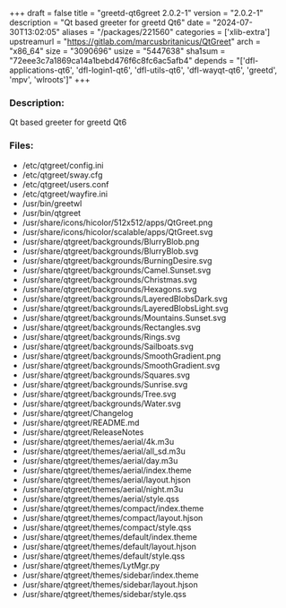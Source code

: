 +++
draft = false
title = "greetd-qt6greet 2.0.2-1"
version = "2.0.2-1"
description = "Qt based greeter for greetd Qt6"
date = "2024-07-30T13:02:05"
aliases = "/packages/221560"
categories = ['xlib-extra']
upstreamurl = "https://gitlab.com/marcusbritanicus/QtGreet"
arch = "x86_64"
size = "3090696"
usize = "5447638"
sha1sum = "72eee3c7a1869ca14a1bebd476f6c8fc6ac5afb4"
depends = "['dfl-applications-qt6', 'dfl-login1-qt6', 'dfl-utils-qt6', 'dfl-wayqt-qt6', 'greetd', 'mpv', 'wlroots']"
+++
### Description: 
Qt based greeter for greetd Qt6

### Files: 
* /etc/qtgreet/config.ini
* /etc/qtgreet/sway.cfg
* /etc/qtgreet/users.conf
* /etc/qtgreet/wayfire.ini
* /usr/bin/greetwl
* /usr/bin/qtgreet
* /usr/share/icons/hicolor/512x512/apps/QtGreet.png
* /usr/share/icons/hicolor/scalable/apps/QtGreet.svg
* /usr/share/qtgreet/backgrounds/BlurryBlob.png
* /usr/share/qtgreet/backgrounds/BlurryBlob.svg
* /usr/share/qtgreet/backgrounds/BurningDesire.svg
* /usr/share/qtgreet/backgrounds/Camel.Sunset.svg
* /usr/share/qtgreet/backgrounds/Christmas.svg
* /usr/share/qtgreet/backgrounds/Hexagons.svg
* /usr/share/qtgreet/backgrounds/LayeredBlobsDark.svg
* /usr/share/qtgreet/backgrounds/LayeredBlobsLight.svg
* /usr/share/qtgreet/backgrounds/Mountains.Sunset.svg
* /usr/share/qtgreet/backgrounds/Rectangles.svg
* /usr/share/qtgreet/backgrounds/Rings.svg
* /usr/share/qtgreet/backgrounds/Sailboats.svg
* /usr/share/qtgreet/backgrounds/SmoothGradient.png
* /usr/share/qtgreet/backgrounds/SmoothGradient.svg
* /usr/share/qtgreet/backgrounds/Squares.svg
* /usr/share/qtgreet/backgrounds/Sunrise.svg
* /usr/share/qtgreet/backgrounds/Tree.svg
* /usr/share/qtgreet/backgrounds/Water.svg
* /usr/share/qtgreet/Changelog
* /usr/share/qtgreet/README.md
* /usr/share/qtgreet/ReleaseNotes
* /usr/share/qtgreet/themes/aerial/4k.m3u
* /usr/share/qtgreet/themes/aerial/all_sd.m3u
* /usr/share/qtgreet/themes/aerial/day.m3u
* /usr/share/qtgreet/themes/aerial/index.theme
* /usr/share/qtgreet/themes/aerial/layout.hjson
* /usr/share/qtgreet/themes/aerial/night.m3u
* /usr/share/qtgreet/themes/aerial/style.qss
* /usr/share/qtgreet/themes/compact/index.theme
* /usr/share/qtgreet/themes/compact/layout.hjson
* /usr/share/qtgreet/themes/compact/style.qss
* /usr/share/qtgreet/themes/default/index.theme
* /usr/share/qtgreet/themes/default/layout.hjson
* /usr/share/qtgreet/themes/default/style.qss
* /usr/share/qtgreet/themes/LytMgr.py
* /usr/share/qtgreet/themes/sidebar/index.theme
* /usr/share/qtgreet/themes/sidebar/layout.hjson
* /usr/share/qtgreet/themes/sidebar/style.qss
